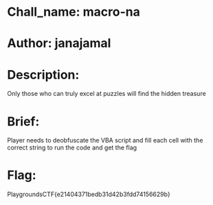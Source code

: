 # Chall_name: macro-na
# Author: janajamal

# Description:
Only those who can truly excel at puzzles will find the hidden treasure

# Brief:
Player needs to deobfuscate the VBA script and fill each cell with the correct string to run the code and get the flag

# Flag:
PlaygroundsCTF{e21404371bedb31d42b3fdd74156629b}
